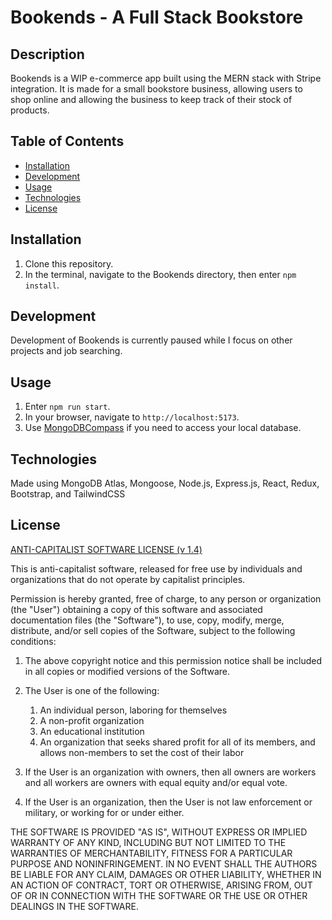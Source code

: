 # Bookends - A Full Stack Bookstore

## Description

Bookends is a WIP e-commerce app built using the MERN stack with Stripe integration. It is made for a small bookstore business, allowing users to shop online and allowing the business to keep track of their stock of products.

## Table of Contents
- [Installation](#installation)
- [Development](#Development)
- [Usage](#usage)
- [Technologies](#technologies)
- [License](#license)

## Installation

1. Clone this repository.
2. In the terminal, navigate to the Bookends directory, then enter `npm install`.

## Development

Development of Bookends is currently paused while I focus on other projects and job searching.

## Usage

1. Enter `npm run start`.
2. In your browser, navigate to `http://localhost:5173`.
3. Use [MongoDBCompass](https://www.mongodb.com/products/compass) if you need to access your local database.

## Technologies

Made using MongoDB Atlas, Mongoose, Node.js, Express.js, React, Redux, Bootstrap, and TailwindCSS

## License

[ANTI-CAPITALIST SOFTWARE LICENSE (v 1.4)](https://anticapitalist.software/)

This is anti-capitalist software, released for free use by individuals and organizations that do not operate by capitalist principles.

Permission is hereby granted, free of charge, to any person or organization (the "User") obtaining a copy of this software and associated documentation files (the "Software"), to use, copy, modify, merge, distribute, and/or sell copies of the Software, subject to the following conditions:

1. The above copyright notice and this permission notice shall be included in all copies or modified versions of the Software.

2. The User is one of the following:
   1. An individual person, laboring for themselves
   2. A non-profit organization
   3. An educational institution
   4. An organization that seeks shared profit for all of its members, and allows non-members to set the cost of their labor

4. If the User is an organization with owners, then all owners are workers and all workers are owners with equal equity and/or equal vote.

5. If the User is an organization, then the User is not law enforcement or military, or working for or under either.

THE SOFTWARE IS PROVIDED "AS IS", WITHOUT EXPRESS OR IMPLIED WARRANTY OF ANY KIND, INCLUDING BUT NOT LIMITED TO THE WARRANTIES OF MERCHANTABILITY, FITNESS FOR A PARTICULAR PURPOSE AND NONINFRINGEMENT. IN NO EVENT SHALL THE AUTHORS BE LIABLE FOR ANY CLAIM, DAMAGES OR OTHER LIABILITY, WHETHER IN AN ACTION OF CONTRACT, TORT OR OTHERWISE, ARISING FROM, OUT OF OR IN CONNECTION WITH THE SOFTWARE OR THE USE OR OTHER DEALINGS IN THE SOFTWARE.
